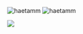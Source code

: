 
  <img src="https://github-readme-stats.vercel.app/api/top-langs?username=haetamm&show_icons=true&locale=en&layout=compact" alt="haetamm" />
  <img src="https://github-readme-stats.vercel.app/api?username=haetamm&show_icons=true&locale=en" alt="haetamm" />

  [![](https://visitcount.itsvg.in/api?id=haetamm&icon=0&color=10)](https://visitcount.itsvg.in)




